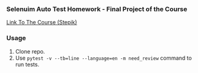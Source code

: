 ### Selenuim Auto Test Homework - Final Project of the Course
[Link To The Course (Stepik)](https://stepik.org/course/575/syllabus)

### Usage  
1. Clone repo.
2. Use ```pytest -v --tb=line --language=en -m need_review``` command to run tests.